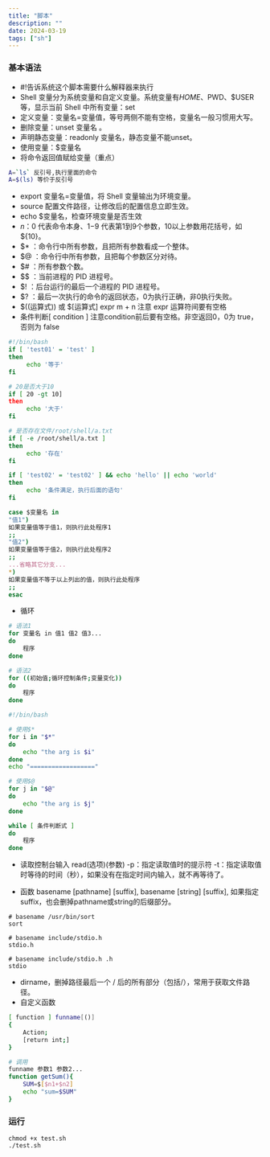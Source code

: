 ```yaml
---
title: "脚本"
description: ""
date: 2024-03-19
tags: ["sh"]
---
```


### 基本语法
* #!告诉系统这个脚本需要什么解释器来执行
* Shell 变量分为系统变量和自定义变量。系统变量有$HOME、$PWD、$USER等，显示当前 Shell 中所有变量：set
* 定义变量：变量名=变量值，等号两侧不能有空格，变量名一般习惯用大写。
* 删除变量：unset 变量名 。
* 声明静态变量：readonly 变量名，静态变量不能unset。
* 使用变量：$变量名
* 将命令返回值赋给变量（重点）
```sh
A=`ls` 反引号,执行里面的命令
A=$(ls) 等价于反引号
```
* export 变量名=变量值，将 Shell 变量输出为环境变量。
* source 配置文件路径，让修改后的配置信息立即生效。
* echo $变量名，检查环境变量是否生效
* $n ：$0 代表命令本身、$1-$9 代表第1到9个参数，10以上参数用花括号，如 ${10}。
* $* ：命令行中所有参数，且把所有参数看成一个整体。
* $@ ：命令行中所有参数，且把每个参数区分对待。
* $# ：所有参数个数。
* $$ ：当前进程的 PID 进程号。
* $! ：后台运行的最后一个进程的 PID 进程号。
* $? ：最后一次执行的命令的返回状态，0为执行正确，非0执行失败。
* $((运算式)) 或 $[运算式] expr m + n 注意 expr 运算符间要有空格
* 条件判断[ condition ] 注意condition前后要有空格。非空返回0，0为 true，否则为 false 
```sh
#!/bin/bash 
if [ 'test01' = 'test' ] 
then
     echo '等于' 
fi  

# 20是否大于10 
if [ 20 -gt 10] 
then
     echo '大于' 
fi  

# 是否存在文件/root/shell/a.txt 
if [ -e /root/shell/a.txt ] 
then
     echo '存在' 
fi  

if [ 'test02' = 'test02' ] && echo 'hello' || echo 'world' 
then
     echo '条件满足，执行后面的语句' 
fi

case $变量名 in
"值1")
如果变量值等于值1，则执行此处程序1
;;
"值2")
如果变量值等于值2，则执行此处程序2
;;
...省略其它分支...
*)
如果变量值不等于以上列出的值，则执行此处程序
;;
esac
```
* 循环
```sh
# 语法1
for 变量名 in 值1 值2 值3...
do
    程序
done

# 语法2
for ((初始值;循环控制条件;变量变化))
do
    程序
done

#!/bin/bash  

# 使用$* 
for i in "$*" 
do     
    echo "the arg is $i" 
done 
echo "=================="  

# 使用$@ 
for j in "$@" 
do     
    echo "the arg is $j" 
done

while [ 条件判断式 ]
do
    程序
done 
```
* 读取控制台输入 read(选项)(参数)
 -p：指定读取值时的提示符
 -t：指定读取值时等待的时间（秒），如果没有在指定时间内输入，就不再等待了。

* 函数 basename [pathname] [suffix], basename [string] [suffix], 如果指定 suffix，也会删掉pathname或string的后缀部分。
```
# basename /usr/bin/sort  
sort  

# basename include/stdio.h  
stdio.h  

# basename include/stdio.h .h 
stdio
```
* dirname，删掉路径最后一个 / 后的所有部分（包括/），常用于获取文件路径。
* 自定义函数
```sh
[ function ] funname[()]
{
    Action;
    [return int;]
}

# 调用
funname 参数1 参数2...
function getSum(){
    SUM=$[$n1+$n2]
    echo "sum=$SUM"
}   

```
### 运行
```
chmod +x test.sh 
./test.sh
```
